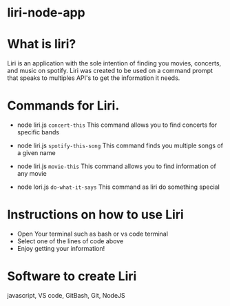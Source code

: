 # liri-node-app

# What is liri?

Liri is an application with the sole intention of finding you movies, concerts, and music on spotify. Liri was created to be used on a command prompt that speaks to multiples API's to get the information it needs.

# Commands for Liri.

  * node liri.js `concert-this` <band name>
  This command allows you to find concerts for specific bands 
  
  * node liri.js `spotify-this-song` <song name>
  This command finds you multiple songs of a given name
  
  * node liri.js `movie-this` <movie name>
  This command allows you to find information of any movie

  * node lori.js `do-what-it-says`
  This command as liri do something special
  
# Instructions on how to use Liri

  * Open Your terminal such as bash or vs code terminal
  * Select one of the lines of code above
  * Enjoy getting your information!
  
# Software to create Liri

javascript, 
VS code, 
GitBash, 
Git, 
NodeJS
